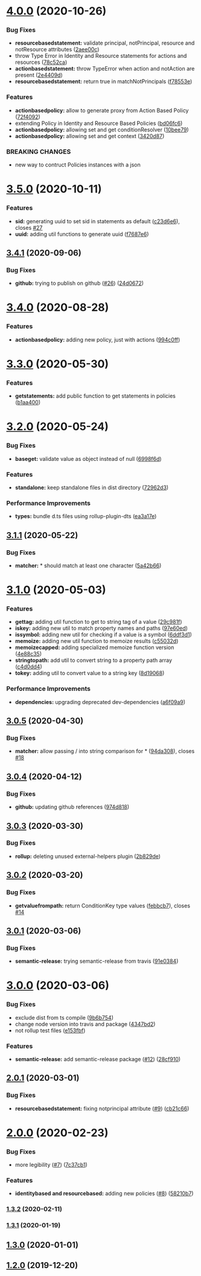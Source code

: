 # [4.0.0](https://github.com/roggervalf/iam-policies/compare/v3.5.0...v4.0.0) (2020-10-26)


### Bug Fixes

* **resourcebasedstatement:** validate principal, notPrincipal, resource and notResource attributes ([2aee00c](https://github.com/roggervalf/iam-policies/commit/2aee00caf6ac720213cbb7bcc1da2c5292f41acb))
* throw Type Error in Identity and Resource statements for actions and resources ([78c52ca](https://github.com/roggervalf/iam-policies/commit/78c52ca50a4edf84758d4d96e8d422ade6d3f1d7))
* **actionbasedstatement:** throw TypeError when action and notAction are present ([2e4409d](https://github.com/roggervalf/iam-policies/commit/2e4409dd87cad000c85a0d8d2c6941b936293487))
* **resourcebasedstatement:** return true in matchNotPrincipals ([f78553e](https://github.com/roggervalf/iam-policies/commit/f78553e307ed58b6823b05da3408d5fc5a3c1097))


### Features

* **actionbasedpolicy:** allow to generate proxy from Action Based Policy ([72f4092](https://github.com/roggervalf/iam-policies/commit/72f40920e7869fd22b3ea3dbaa9dcaccc75dfd92))
* extending Policy in Identity and Resource Based Policies ([bd06fc6](https://github.com/roggervalf/iam-policies/commit/bd06fc6ec22177e0fca38308bda7601e4c47fd1e))
* **actionbasedpolicy:** allowing set and get conditionResolver ([10bee79](https://github.com/roggervalf/iam-policies/commit/10bee7935e7aa72d59995d170fe0f801acc5dc20))
* **actionbasedpolicy:** allowing set and get context ([3420d87](https://github.com/roggervalf/iam-policies/commit/3420d871d98c7bc62ecef9f147479228640edba3))


### BREAKING CHANGES

* new way to contruct Policies instances with a json

# [3.5.0](https://github.com/roggervalf/iam-policies/compare/v3.4.1...v3.5.0) (2020-10-11)


### Features

* **sid:** generating uuid to set sid in statements as default ([c23d6e6](https://github.com/roggervalf/iam-policies/commit/c23d6e66208df06f8d48702c6143252374c22deb)), closes [#27](https://github.com/roggervalf/iam-policies/issues/27)
* **uuid:** adding util functions to generate uuid ([f7687e6](https://github.com/roggervalf/iam-policies/commit/f7687e698e2c28e95fe37e6a744bb6f49e9cd9bb))

## [3.4.1](https://github.com/roggervalf/iam-policies/compare/v3.4.0...v3.4.1) (2020-09-06)


### Bug Fixes

* **github:** trying to publish on github ([#26](https://github.com/roggervalf/iam-policies/issues/26)) ([24d0672](https://github.com/roggervalf/iam-policies/commit/24d06720c57bfb9748e710f47246a9387324d0fe))

# [3.4.0](https://github.com/roggervalf/iam-policies/compare/v3.3.0...v3.4.0) (2020-08-28)


### Features

* **actionbasedpolicy:** adding new policy, just with actions ([994c0ff](https://github.com/roggervalf/iam-policies/commit/994c0ff4ab0720bf2a31e05dc0b533b44bc5507e))

# [3.3.0](https://github.com/roggervalf/iam-policies/compare/v3.2.0...v3.3.0) (2020-05-30)


### Features

* **getstatements:** add public function to get statements in policies ([b1aa400](https://github.com/roggervalf/iam-policies/commit/b1aa4002eb1c3527d13742474588c9f8938f2220))

# [3.2.0](https://github.com/roggervalf/iam-policies/compare/v3.1.1...v3.2.0) (2020-05-24)


### Bug Fixes

* **baseget:** validate value as object instead of null ([6998f6d](https://github.com/roggervalf/iam-policies/commit/6998f6d1399dfd32ef90d04acc95e64b7522a7e4))


### Features

* **standalone:** keep standalone files in dist directory ([72962d3](https://github.com/roggervalf/iam-policies/commit/72962d37c413bd5c7b90e6aca44c2d773612fdd6))


### Performance Improvements

* **types:** bundle d.ts files using rollup-plugin-dts ([ea3a17e](https://github.com/roggervalf/iam-policies/commit/ea3a17ec3212c742c056ed4f1685bbc85fd8e303))

## [3.1.1](https://github.com/roggervalf/iam-policies/compare/v3.1.0...v3.1.1) (2020-05-22)


### Bug Fixes

* **matcher:** * should match at least one character ([5a42b66](https://github.com/roggervalf/iam-policies/commit/5a42b66250784b5e66b6ee8f616129eae99a57df))

# [3.1.0](https://github.com/roggervalf/iam-policies/compare/v3.0.5...v3.1.0) (2020-05-03)


### Features

* **gettag:** adding util function to get to string tag of a value ([29c981f](https://github.com/roggervalf/iam-policies/commit/29c981f66bad15d66efde7705839d83825ab5dcd))
* **iskey:** adding new util to match property names and paths ([97e60ed](https://github.com/roggervalf/iam-policies/commit/97e60eddee79e970efa640e03e0582758555e6bd))
* **issymbol:** adding new util for checking if a value is a symbol ([6ddf3d1](https://github.com/roggervalf/iam-policies/commit/6ddf3d12e9d336f4441b25050acca85163e025c3))
* **memoize:** adding new util function to memoize results ([c55032d](https://github.com/roggervalf/iam-policies/commit/c55032d4ec45039e8a558f959e569934ccd7f328))
* **memoizecapped:** adding specialized memoize function version ([4e88c35](https://github.com/roggervalf/iam-policies/commit/4e88c3590a02d8345e167e534aabb0c02b4be68e))
* **stringtopath:** add util to convert string to a property path array ([c4d0dd4](https://github.com/roggervalf/iam-policies/commit/c4d0dd43fbc2612f28960ede973c2ba5e12885b4))
* **tokey:** adding util to convert value to a string key ([8d19068](https://github.com/roggervalf/iam-policies/commit/8d19068b6775289ca785dc8f3128ae9e102a9222))


### Performance Improvements

* **dependencies:** upgrading deprecated dev-dependencies ([a6f09a9](https://github.com/roggervalf/iam-policies/commit/a6f09a95c1d2e560f4c01c23a28f8fbf38eaf26b))

## [3.0.5](https://github.com/roggervalf/iam-policies/compare/v3.0.4...v3.0.5) (2020-04-30)


### Bug Fixes

- **matcher:** allow passing / into string comparison for \* ([94da308](https://github.com/roggervalf/iam-policies/commit/94da30873f2fc044bfaa890e7f2dd5fc1acede09)), closes [#18](https://github.com/roggervalf/iam-policies/issues/18)

## [3.0.4](https://github.com/roggervalf/iam-policies/compare/v3.0.3...v3.0.4) (2020-04-12)


### Bug Fixes

- **github:** updating github references ([974d818](https://github.com/roggervalf/iam-policies/commit/974d818e6a22c985c3c612f25c034b54f1076724))

## [3.0.3](https://github.com/roggervalf/iam-policies/compare/v3.0.2...v3.0.3) (2020-03-30)


### Bug Fixes

- **rollup:** deleting unused external-helpers plugin ([2b829de](https://github.com/roggervalf/iam-policies/commit/2b829de1baa2dc3aa774688654a0f8c9065d79c4))

## [3.0.2](https://github.com/roggervalf/iam-policies/compare/v3.0.1...v3.0.2) (2020-03-20)


### Bug Fixes

- **getvaluefrompath:** return ConditionKey type values ([febbcb7](https://github.com/roggervalf/iam-policies/commit/febbcb7ae552ae29779899ab0b474218b1490f3f)), closes [#14](https://github.com/roggervalf/iam-policies/issues/14)

## [3.0.1](https://github.com/roggervalf/iam-policies/compare/v3.0.0...v3.0.1) (2020-03-06)


### Bug Fixes

- **semantic-release:** trying semantic-release from travis ([91e0384](https://github.com/roggervalf/iam-policies/commit/91e0384e56af1b0bbaf8d031f2aa8a2158487f80))

# [3.0.0](https://github.com/roggervalf/iam-policies/compare/v2.0.1...v3.0.0) (2020-03-06)


### Bug Fixes

- exclude dist from ts compile ([9b6b754](https://github.com/roggervalf/iam-policies/commit/9b6b7545bae513100f52b76f8adb230990dbad80))
- change node version into travis and package ([4347bd2](https://github.com/roggervalf/iam-policies/commit/4347bd274ed774db84d18584e94b8184befebe0a))
- not rollup test files ([e153fbf](https://github.com/roggervalf/iam-policies/commit/e153fbf5d6d4325ed9ee3d3bd834877d574c2695))


### Features

- **semantic-release:** add semantic-release package ([#12](https://github.com/roggervalf/iam-policies/issues/12)) ([28cf910](https://github.com/roggervalf/iam-policies/commit/28cf9102ca85db4f9dde7907ea3c0b1790e73600))

## [2.0.1](https://github.com/roggervalf/iam-policies/compare/2.0.0...v2.0.1) (2020-03-01)


### Bug Fixes

- **resourcebasedstatement:** fixing notprincipal attribute ([#9](https://github.com/roggervalf/iam-policies/issues/9)) ([cb21c66](https://github.com/roggervalf/iam-policies/commit/cb21c6655dc491ef5ef49c2540fdf7654563ff8b))

# [2.0.0](https://github.com/roggervalf/iam-policies/compare/1.3.2...2.0.0) (2020-02-23)


### Bug Fixes

- more legibility ([#7](https://github.com/roggervalf/iam-policies/pull/7)) ([7c37cb1](https://github.com/roggervalf/iam-policies/commit/7c37cb1ab5deee71a7aaca757d01dceeb53909b9))


### Features

- **identitybased and resourcebased:** adding new policies ([#8](https://github.com/roggervalf/iam-policies/pull/8)) ([58210b7](https://github.com/roggervalf/iam-policies/commit/58210b738f95b9eb6f81d297a08a36af4ee2b19e))

### [1.3.2](https://github.com/roggervalf/iam-policies/compare/1.3.1...1.3.2) (2020-02-11)

### [1.3.1](https://github.com/roggervalf/iam-policies/compare/1.3.0...1.3.1) (2020-01-19)

## [1.3.0](https://github.com/roggervalf/iam-policies/compare/1.2.0...1.3.0) (2020-01-01)

## [1.2.0](https://github.com/roggervalf/iam-policies/compare/1.1.0...1.2.0) (2019-12-20)

